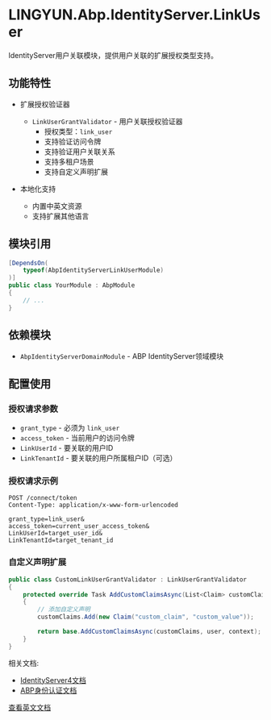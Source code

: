 # LINGYUN.Abp.IdentityServer.LinkUser

IdentityServer用户关联模块，提供用户关联的扩展授权类型支持。

## 功能特性

* 扩展授权验证器
  * `LinkUserGrantValidator` - 用户关联授权验证器
    * 授权类型：`link_user`
    * 支持验证访问令牌
    * 支持验证用户关联关系
    * 支持多租户场景
    * 支持自定义声明扩展

* 本地化支持
  * 内置中英文资源
  * 支持扩展其他语言

## 模块引用

```csharp
[DependsOn(
    typeof(AbpIdentityServerLinkUserModule)
)]
public class YourModule : AbpModule
{
    // ...
}
```

## 依赖模块

* `AbpIdentityServerDomainModule` - ABP IdentityServer领域模块

## 配置使用

### 授权请求参数

* `grant_type` - 必须为 `link_user`
* `access_token` - 当前用户的访问令牌
* `LinkUserId` - 要关联的用户ID
* `LinkTenantId` - 要关联的用户所属租户ID（可选）

### 授权请求示例

```http
POST /connect/token
Content-Type: application/x-www-form-urlencoded

grant_type=link_user&
access_token=current_user_access_token&
LinkUserId=target_user_id&
LinkTenantId=target_tenant_id
```

### 自定义声明扩展

```csharp
public class CustomLinkUserGrantValidator : LinkUserGrantValidator
{
    protected override Task AddCustomClaimsAsync(List<Claim> customClaims, IdentityUser user, ExtensionGrantValidationContext context)
    {
        // 添加自定义声明
        customClaims.Add(new Claim("custom_claim", "custom_value"));

        return base.AddCustomClaimsAsync(customClaims, user, context);
    }
}
```

相关文档:
* [IdentityServer4文档](https://identityserver4.readthedocs.io/)
* [ABP身份认证文档](https://docs.abp.io/en/abp/latest/Authentication)

[查看英文文档](README.EN.md)
